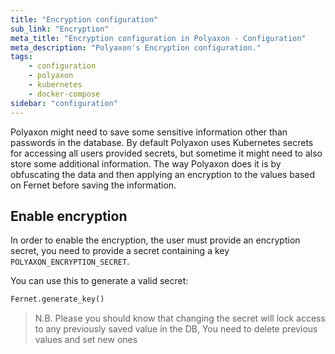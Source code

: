 ```yaml
---
title: "Encryption configuration"
sub_link: "Encryption"
meta_title: "Encryption configuration in Polyaxon - Configuration"
meta_description: "Polyaxon's Encryption configuration."
tags:
    - configuration
    - polyaxon
    - kubernetes
    - docker-compose
sidebar: "configuration"
---
```


Polyaxon might need to save some sensitive information other than passwords in the database. 
By default Polyaxon uses Kubernetes secrets for accessing all users provided secrets, but sometime it might need to also store some additional information. 
The way Polyaxon does it is by obfuscating the data and then applying an encryption to the values based on Fernet before saving the information.

## Enable encryption

In order to enable the encryption, the user must provide an encryption secret, 
you need to provide a secret containing a key `POLYAXON_ENCRYPTION_SECRET`.

You can use this to generate a valid secret:

```python
Fernet.generate_key()
```

> N.B. Please you should know that changing the secret will lock access to any previously saved value in the DB, 
You need to delete previous values and set new ones
